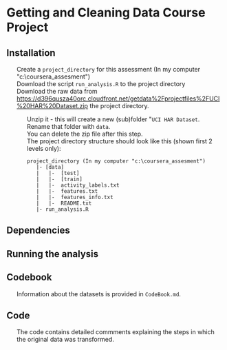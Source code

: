 
<html lang="en" class="">
  <body class="logged_in  env-production windows vis-public page-blob">
   <h1>Getting and Cleaning Data Course Project</h1>	

  <h2><a id="user-content-installation" class="anchor" href="#installation" aria-hidden="true">
      <span class="octicon octicon-link"></span></a>Installation</h2>
   <ul class="task-list">
    <li>Create a <code>project_directory</code> for this assessment (In my computer "c:\coursera_assesment")</li>
    <li>Download the script <code>run_analysis.R</code> to the project directory</li>	  
	<li>Download the raw data from 
	  <a href="https://d396qusza40orc.cloudfront.net/getdata%2Fprojectfiles%2FUCI%20HAR%20Dataset.zip">https://d396qusza40orc.cloudfront.net/getdata%2Fprojectfiles%2FUCI%20HAR%20Dataset.zip</a> 
	  the project directory.</li> 
     <ul class="task-list">
	  <li>Unzip it - this will create a new (sub)folder "<code>UCI HAR Dataset</code>.</li>
      <li>Rename that folder with <code>data</code>.</li>
      <li>You can delete the zip file after this step.</li> 
	  <li>The project directory structure should look like this (shown first 2 levels only):
	 <pre><code>project_directory (In my computer "c:\coursera_assesment")
   |- [data] 
   |   |-  [test] 
   |   |-  [train] 
   |   |-  activity_labels.txt
   |   |-  features.txt
   |   |-  features_info.txt
   |   |-  README.txt
   |- run_analysis.R</code></pre></li>	 
	 </ul>
	</ul>  
  <h2><a id="user-content-Dependencies" class="anchor" href="#Dependencies" aria-hidden="true">
      <span class="octicon octicon-link"></span></a>Dependencies</h2>
	  
  <h2><a id="user-content-Running-the-analysis" class="anchor" href="#Running-the-analysis" aria-hidden="true">
      <span class="octicon octicon-link"></span></a>Running the analysis</h2>	 
	  
  <h2><a id="user-content-codebook" class="anchor" href="#codebook" aria-hidden="true">
      <span class="octicon octicon-link"></span></a>Codebook</h2>	
   <ul class="task-list"> 
    <li>Information about the datasets is provided in <code>CodeBook.md</code>.</li>    
   </ul>	
   
  <h2><a id="user-content-Code" class="anchor" href="#Code" aria-hidden="true">
      <span class="octicon octicon-link"></span></a>Code</h2>	  
   <ul class="task-list"> 
    <li>The code contains detailed commments explaining the steps in which the original data was transformed.</li>    
   </ul>	  
  </body>
</html>


